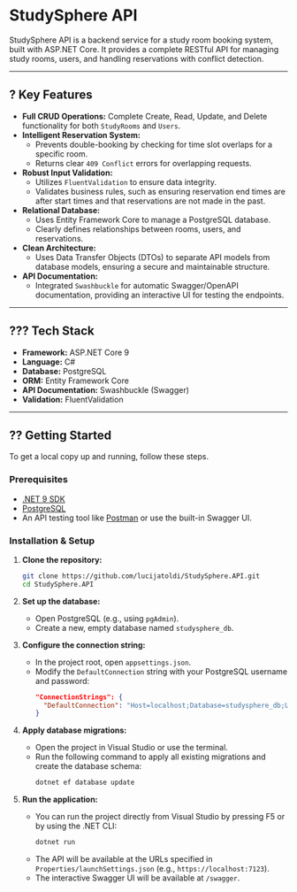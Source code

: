 # StudySphere API

StudySphere API is a backend service for a study room booking system, built with ASP.NET Core. It provides a complete RESTful API for managing study rooms, users, and handling reservations with conflict detection.


---

## ? Key Features

- **Full CRUD Operations:** Complete Create, Read, Update, and Delete functionality for both `StudyRooms` and `Users`.
- **Intelligent Reservation System:**
  - Prevents double-booking by checking for time slot overlaps for a specific room.
  - Returns clear `409 Conflict` errors for overlapping requests.
- **Robust Input Validation:**
  - Utilizes `FluentValidation` to ensure data integrity.
  - Validates business rules, such as ensuring reservation end times are after start times and that reservations are not made in the past.
- **Relational Database:**
  - Uses Entity Framework Core to manage a PostgreSQL database.
  - Clearly defines relationships between rooms, users, and reservations.
- **Clean Architecture:**
  - Uses Data Transfer Objects (DTOs) to separate API models from database models, ensuring a secure and maintainable structure.
- **API Documentation:**
  - Integrated `Swashbuckle` for automatic Swagger/OpenAPI documentation, providing an interactive UI for testing the endpoints.

---

## ??? Tech Stack

- **Framework:** ASP.NET Core 9
- **Language:** C#
- **Database:** PostgreSQL
- **ORM:** Entity Framework Core
- **API Documentation:** Swashbuckle (Swagger)
- **Validation:** FluentValidation

---

## ?? Getting Started

To get a local copy up and running, follow these steps.

### Prerequisites

- [.NET 9 SDK](https://dotnet.microsoft.com/en-us/download) 
- [PostgreSQL](https://www.postgresql.org/download/)
- An API testing tool like [Postman](https://www.postman.com/downloads/) or use the built-in Swagger UI.

### Installation & Setup

1.  **Clone the repository:**
    ```bash
    git clone https://github.com/lucijatoldi/StudySphere.API.git
    cd StudySphere.API
    ```

2.  **Set up the database:**
    - Open PostgreSQL (e.g., using `pgAdmin`).
    - Create a new, empty database named `studysphere_db`.

3.  **Configure the connection string:**
    - In the project root, open `appsettings.json`.
    - Modify the `DefaultConnection` string with your PostgreSQL username and password:
      ```json
      "ConnectionStrings": {
        "DefaultConnection": "Host=localhost;Database=studysphere_db;Username=postgres;Password=YOUR_PASSWORD"
      }
      ```

4.  **Apply database migrations:**
    - Open the project in Visual Studio or use the terminal.
    - Run the following command to apply all existing migrations and create the database schema:
      ```bash
      dotnet ef database update
      ```

5.  **Run the application:**
    - You can run the project directly from Visual Studio by pressing F5 or by using the .NET CLI:
      ```bash
      dotnet run
      ```
    - The API will be available at the URLs specified in `Properties/launchSettings.json` (e.g., `https://localhost:7123`).
    - The interactive Swagger UI will be available at `/swagger`.